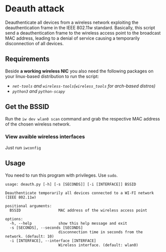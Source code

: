 # Deauth attack
Deauthenticate all devices from a wireless network exploiting the deauthentication frame in the IEEE 802.11w standard.
Basically, this script send a deauthentication frame to the wireless access point to the broadcast MAC address,
leading to a denial of service causing a temporarily disconnection of all devices.
## Requirements
Beside **a working wireless NIC** you also need the following packages on your linux-based distribution to run the script:
* _`net-tools` and `wireless-tools`(`wireless_tools` for arch-based distros)_
* _`python3` and `python-scapy`_
## Get the BSSID
Run the `iw dev wlan0 scan` command and grab the respective MAC address of the chosen wireless network.
### View avaible wireless interfaces
Just run `iwconfig`
## Usage 
You need to run this program with privileges. Use `sudo`.
```
usage: deauth.py [-h] [-s [SECONDS]] [-i [INTERFACE]] BSSID

Deauthenticate temporarily all devices connected to a WI-FI network (IEEE 802.11w)

positional arguments:
  BSSID                 MAC address of the wireless access point

options:
  -h, --help            show this help message and exit
  -s [SECONDS], --seconds [SECONDS]
                        disconnection time in seconds from the network. (default: 10)
  -i [INTERFACE], --interface [INTERFACE]
                        Wireless interface. (default: wlan0)
```
